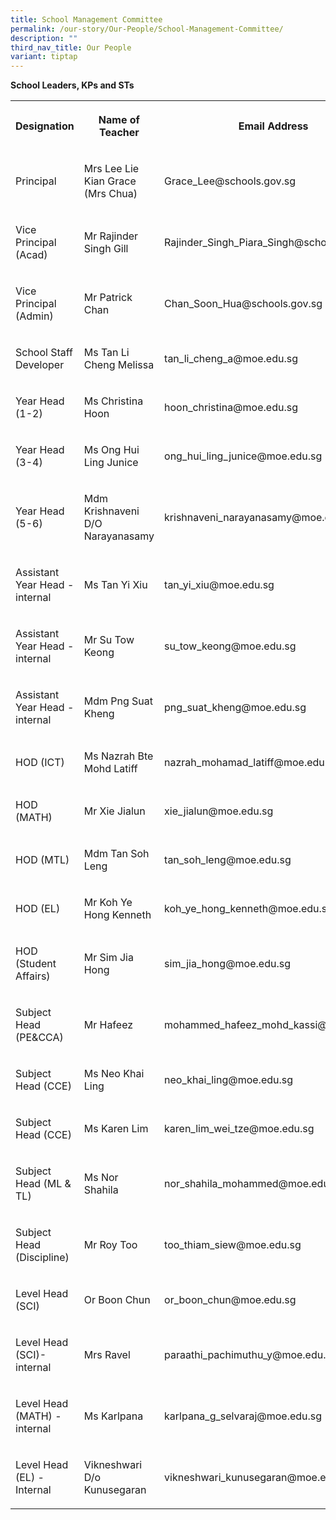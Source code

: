 ```yaml
---
title: School Management Committee
permalink: /our-story/Our-People/School-Management-Committee/
description: ""
third_nav_title: Our People
variant: tiptap
---
```

<p><strong>School Leaders, KPs and STs</strong>
</p>
<table style="minWidth: 75px">
<colgroup>
<col>
<col>
<col>
</colgroup>
<tbody>
<tr>
<th rowspan="1" colspan="1">
<p>Designation</p>
</th>
<th rowspan="1" colspan="1">
<p>Name of Teacher</p>
</th>
<th rowspan="1" colspan="1">
<p>Email Address</p>
</th>
</tr>
<tr>
<td rowspan="1" colspan="1">
<p>Principal</p>
</td>
<td rowspan="1" colspan="1">
<p>Mrs Lee Lie Kian Grace (Mrs Chua)</p>
</td>
<td rowspan="1" colspan="1">
<p>Grace_Lee@schools.gov.sg</p>
</td>
</tr>
<tr>
<td rowspan="1" colspan="1">
<p>Vice Principal (Acad)</p>
</td>
<td rowspan="1" colspan="1">
<p>Mr Rajinder Singh Gill</p>
</td>
<td rowspan="1" colspan="1">
<p>Rajinder_Singh_Piara_Singh@schools.gov.sg</p>
</td>
</tr>
<tr>
<td rowspan="1" colspan="1">
<p>Vice Principal (Admin)</p>
</td>
<td rowspan="1" colspan="1">
<p>Mr Patrick Chan</p>
</td>
<td rowspan="1" colspan="1">
<p>Chan_Soon_Hua@schools.gov.sg</p>
</td>
</tr>
<tr>
<td rowspan="1" colspan="1">
<p>School Staff Developer</p>
</td>
<td rowspan="1" colspan="1">
<p>Ms Tan Li Cheng Melissa</p>
</td>
<td rowspan="1" colspan="1">
<p>tan_li_cheng_a@moe.edu.sg</p>
</td>
</tr>
<tr>
<td rowspan="1" colspan="1">
<p>Year Head (1-2)</p>
</td>
<td rowspan="1" colspan="1">
<p>Ms Christina Hoon</p>
</td>
<td rowspan="1" colspan="1">
<p>hoon_christina@moe.edu.sg</p>
</td>
</tr>
<tr>
<td rowspan="1" colspan="1">
<p>Year Head (3-4)</p>
</td>
<td rowspan="1" colspan="1">
<p>Ms Ong Hui Ling Junice</p>
</td>
<td rowspan="1" colspan="1">
<p>ong_hui_ling_junice@moe.edu.sg</p>
</td>
</tr>
<tr>
<td rowspan="1" colspan="1">
<p>Year Head (5-6)</p>
</td>
<td rowspan="1" colspan="1">
<p>Mdm Krishnaveni D/O Narayanasamy</p>
</td>
<td rowspan="1" colspan="1">
<p>krishnaveni_narayanasamy@moe.edu.sg</p>
</td>
</tr>
<tr>
<td rowspan="1" colspan="1">
<p>Assistant Year Head - internal</p>
</td>
<td rowspan="1" colspan="1">
<p>Ms Tan Yi Xiu</p>
</td>
<td rowspan="1" colspan="1">
<p>tan_yi_xiu@moe.edu.sg</p>
</td>
</tr>
<tr>
<td rowspan="1" colspan="1">
<p>Assistant Year Head -internal</p>
</td>
<td rowspan="1" colspan="1">
<p>Mr Su Tow Keong</p>
</td>
<td rowspan="1" colspan="1">
<p>su_tow_keong@moe.edu.sg</p>
</td>
</tr>
<tr>
<td rowspan="1" colspan="1">
<p>Assistant Year Head - internal</p>
</td>
<td rowspan="1" colspan="1">
<p>Mdm Png Suat Kheng</p>
</td>
<td rowspan="1" colspan="1">
<p>png_suat_kheng@moe.edu.sg</p>
</td>
</tr>
<tr>
<td rowspan="1" colspan="1">
<p>HOD (ICT)</p>
</td>
<td rowspan="1" colspan="1">
<p>Ms Nazrah Bte Mohd Latiff</p>
</td>
<td rowspan="1" colspan="1">
<p>nazrah_mohamad_latiff@moe.edu.sg</p>
</td>
</tr>
<tr>
<td rowspan="1" colspan="1">
<p>HOD (MATH)</p>
</td>
<td rowspan="1" colspan="1">
<p>Mr Xie Jialun</p>
</td>
<td rowspan="1" colspan="1">
<p>xie_jialun@moe.edu.sg</p>
</td>
</tr>
<tr>
<td rowspan="1" colspan="1">
<p>HOD (MTL)</p>
</td>
<td rowspan="1" colspan="1">
<p>Mdm Tan Soh Leng</p>
</td>
<td rowspan="1" colspan="1">
<p>tan_soh_leng@moe.edu.sg</p>
</td>
</tr>
<tr>
<td rowspan="1" colspan="1">
<p>HOD (EL)</p>
</td>
<td rowspan="1" colspan="1">
<p>Mr Koh Ye Hong Kenneth</p>
</td>
<td rowspan="1" colspan="1">
<p>koh_ye_hong_kenneth@moe.edu.sg</p>
</td>
</tr>
<tr>
<td rowspan="1" colspan="1">
<p>HOD (Student Affairs)</p>
</td>
<td rowspan="1" colspan="1">
<p>Mr Sim Jia Hong</p>
</td>
<td rowspan="1" colspan="1">
<p>sim_jia_hong@moe.edu.sg</p>
</td>
</tr>
<tr>
<td rowspan="1" colspan="1">
<p>Subject Head (PE&amp;CCA)</p>
</td>
<td rowspan="1" colspan="1">
<p>Mr Hafeez</p>
</td>
<td rowspan="1" colspan="1">
<p>mohammed_hafeez_mohd_kassi@moe.edu.sg</p>
</td>
</tr>
<tr>
<td rowspan="1" colspan="1">
<p>Subject Head (CCE)</p>
</td>
<td rowspan="1" colspan="1">
<p>Ms Neo Khai Ling</p>
</td>
<td rowspan="1" colspan="1">
<p>neo_khai_ling@moe.edu.sg</p>
</td>
</tr>
<tr>
<td rowspan="1" colspan="1">
<p>Subject Head (CCE)</p>
</td>
<td rowspan="1" colspan="1">
<p>Ms Karen Lim</p>
</td>
<td rowspan="1" colspan="1">
<p>karen_lim_wei_tze@moe.edu.sg</p>
</td>
</tr>
<tr>
<td rowspan="1" colspan="1">
<p>Subject Head (ML &amp; TL)</p>
</td>
<td rowspan="1" colspan="1">
<p>Ms Nor Shahila</p>
</td>
<td rowspan="1" colspan="1">
<p>nor_shahila_mohammed@moe.edu.sg</p>
</td>
</tr>
<tr>
<td rowspan="1" colspan="1">
<p>Subject Head (Discipline)</p>
</td>
<td rowspan="1" colspan="1">
<p>Mr Roy Too</p>
</td>
<td rowspan="1" colspan="1">
<p>too_thiam_siew@moe.edu.sg</p>
</td>
</tr>
<tr>
<td rowspan="1" colspan="1">
<p>Level Head (SCI)</p>
</td>
<td rowspan="1" colspan="1">
<p>Or Boon Chun</p>
</td>
<td rowspan="1" colspan="1">
<p>or_boon_chun@moe.edu.sg</p>
</td>
</tr>
<tr>
<td rowspan="1" colspan="1">
<p>Level Head (SCI)-internal</p>
</td>
<td rowspan="1" colspan="1">
<p>Mrs Ravel</p>
</td>
<td rowspan="1" colspan="1">
<p>paraathi_pachimuthu_y@moe.edu.sg</p>
</td>
</tr>
<tr>
<td rowspan="1" colspan="1">
<p>Level Head (MATH) - internal</p>
</td>
<td rowspan="1" colspan="1">
<p>Ms Karlpana</p>
</td>
<td rowspan="1" colspan="1">
<p>karlpana_g_selvaraj@moe.edu.sg</p>
</td>
</tr>
<tr>
<td rowspan="1" colspan="1">
<p>Level Head (EL) - Internal</p>
</td>
<td rowspan="1" colspan="1">
<p>Vikneshwari D/o Kunusegaran</p>
</td>
<td rowspan="1" colspan="1">
<p>vikneshwari_kunusegaran@moe.edu.sg</p>
</td>
</tr>
</tbody>
</table>
<p></p>